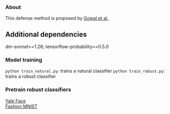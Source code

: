 ### About
This defense method is proposed by [Gowal et al.](https://github.com/deepmind/interval-bound-propagation)

## Additional dependencies
dm-sonnet==1.26;  tensorflow-probability==0.5.0

### Model training
`python train_natural.py`: trains a natural classifier
`python train_robust.py`: trains a robust classifier

### Pretrain robust classifiers  
[Yale Face](http://www.princeton.edu/~liweis/privacy-vs-robustness/IBP_based_verify_yale_robust.zip)  
[Fashion MNIST](http://www.princeton.edu/~liweis/privacy-vs-robustness/IBP_based_verify_fmnist_robust.zip)
